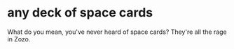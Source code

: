 # any deck of space cards

What do you mean, you've never heard of space cards? They're all the rage in Zozo.
